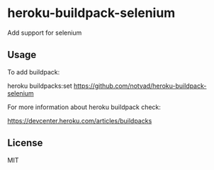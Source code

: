 # heroku-buildpack-selenium

Add support for selenium

## Usage

To add buildpack:

heroku buildpacks:set https://github.com/notvad/heroku-buildpack-selenium


For more information about heroku buildpack check:

https://devcenter.heroku.com/articles/buildpacks


## License

MIT
